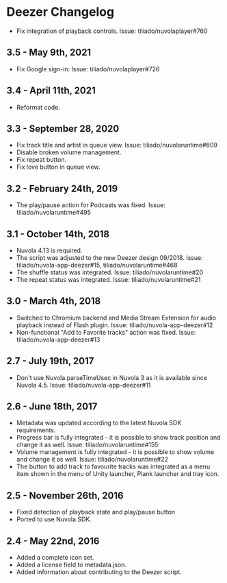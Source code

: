Deezer Changelog
================

  * Fix integration of playback controls. Issue: tiliado/nuvolaplayer#760

3.5 - May 9th, 2021
-------------------

  * Fix Google sign-in: Issue: tiliado/nuvolaplayer#726

3.4 - April 11th, 2021
----------------------

  * Reformat code.

3.3 - September 28, 2020
------------------------

  * Fix track title and artist in queue view. Issue: tiliado/nuvolaruntime#609
  * Disable broken volume management.
  * Fix repeat button.
  * Fix love button in queue view.

3.2 - February 24th, 2019
-------------------------

  * The play/pause action for Podcasts was fixed. Issue: tiliado/nuvolaruntime#495

3.1  - October 14th, 2018
-------------------------

  * Nuvola 4.13 is required.
  * The script was adjusted to the new Deezer design 09/2018.
    Issue: tiliado/nuvola-app-deezer#15, tiliado/nuvolaruntime#468
  * The shuffle status was integrated. Issue: tiliado/nuvolaruntime#20
  * The repeat status was integrated. Issue: tiliado/nuvolaruntime#21

3.0 - March 4th, 2018
---------------------

  * Switched to Chromium backend and Media Stream Extension for audio playback instead of Flash plugin.
    Issue: tiliado/nuvola-app-deezer#12
  * Non-functional "Add to Favorite tracks" action was fixed. Issue: tiliado/nuvola-app-deezer#13

2.7 - July 19th, 2017
---------------------

  * Don't use Nuvola.parseTimeUsec in Nuvola 3 as it is available since Nuvola 4.5.
    Issue: tiliado/nuvola-app-deezer#11

2.6 - June 18th, 2017
---------------------

  * Metadata was updated according to the latest Nuvola SDK requirements.
  * Progress bar is fully integrated - it is possible to show track position and change it as well.
    Issue: tiliado/nuvolaruntime#155
  * Volume management is fully integrated - it is possible to show volume and change it as well.
    Issue: tiliado/nuvolaruntime#22
  * The button to add track to favourite tracks was integrated as a menu item shown in the menu of Unity launcher,
    Plank launcher and tray icon.

2.5 - November 26th, 2016
-------------------------

  * Fixed detection of playback state and play/pause button
  * Ported to use Nuvola SDK.

2.4 - May 22nd, 2016
--------------------

  * Added a complete icon set.
  * Added a license field to metadata.json.
  * Added information about contributing to the Deezer script.
